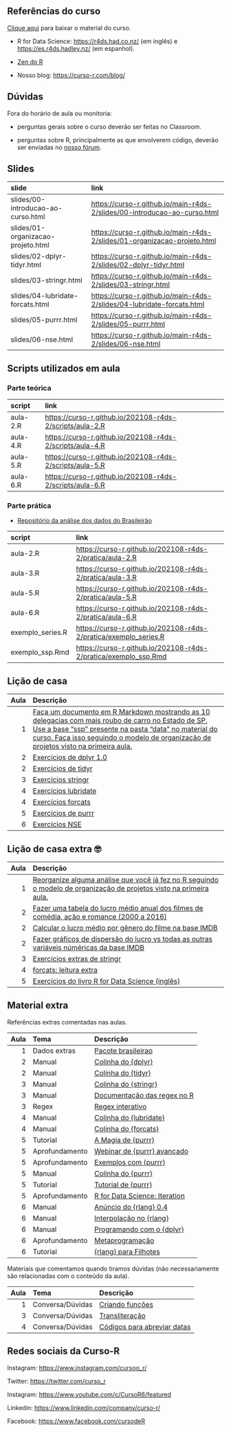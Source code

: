 
<!-- README.md is generated from README.Rmd. Please edit that file -->

## Referências do curso

[Clique
aqui](https://github.com/curso-r/main-r4ds-2/raw/master/material_do_curso.zip)
para baixar o material do curso.

-   R for Data Science: <https://r4ds.had.co.nz/> (em inglês) e
    <https://es.r4ds.hadley.nz/> (em espanhol).

-   [Zen do R](https://curso-r.github.io/zen-do-r/)

-   Nosso blog: <https://curso-r.com/blog/>

## Dúvidas

Fora do horário de aula ou monitoria:

-   perguntas gerais sobre o curso deverão ser feitas no Classroom.

-   perguntas sobre R, principalmente as que envolverem código, deverão
    ser enviadas no [nosso fórum](https://discourse.curso-r.com/).

## Slides

| slide                              | link                                                                       |
|:-----------------------------------|:---------------------------------------------------------------------------|
| slides/00-introducao-ao-curso.html | <https://curso-r.github.io/main-r4ds-2/slides/00-introducao-ao-curso.html> |
| slides/01-organizacao-projeto.html | <https://curso-r.github.io/main-r4ds-2/slides/01-organizacao-projeto.html> |
| slides/02-dplyr-tidyr.html         | <https://curso-r.github.io/main-r4ds-2/slides/02-dplyr-tidyr.html>         |
| slides/03-stringr.html             | <https://curso-r.github.io/main-r4ds-2/slides/03-stringr.html>             |
| slides/04-lubridate-forcats.html   | <https://curso-r.github.io/main-r4ds-2/slides/04-lubridate-forcats.html>   |
| slides/05-purrr.html               | <https://curso-r.github.io/main-r4ds-2/slides/05-purrr.html>               |
| slides/06-nse.html                 | <https://curso-r.github.io/main-r4ds-2/slides/06-nse.html>                 |

## Scripts utilizados em aula

### Parte teórica

| script   | link                                                       |
|:---------|:-----------------------------------------------------------|
| aula-2.R | <https://curso-r.github.io/202108-r4ds-2/scripts/aula-2.R> |
| aula-4.R | <https://curso-r.github.io/202108-r4ds-2/scripts/aula-4.R> |
| aula-5.R | <https://curso-r.github.io/202108-r4ds-2/scripts/aula-5.R> |
| aula-6.R | <https://curso-r.github.io/202108-r4ds-2/scripts/aula-6.R> |

### Parte prática

-   [Repositório da análise dos dados do
    Brasileirão](https://github.com/curso-r/analiseBrasileirao)

| script            | link                                                               |
|:------------------|:-------------------------------------------------------------------|
| aula-2.R          | <https://curso-r.github.io/202108-r4ds-2/pratica/aula-2.R>         |
| aula-3.R          | <https://curso-r.github.io/202108-r4ds-2/pratica/aula-3.R>         |
| aula-5.R          | <https://curso-r.github.io/202108-r4ds-2/pratica/aula-5.R>         |
| aula-6.R          | <https://curso-r.github.io/202108-r4ds-2/pratica/aula-6.R>         |
| exemplo\_series.R | <https://curso-r.github.io/202108-r4ds-2/pratica/exemplo_series.R> |
| exemplo\_ssp.Rmd  | <https://curso-r.github.io/202108-r4ds-2/pratica/exemplo_ssp.Rmd>  |

## Lição de casa

| Aula | Descrição                                                                                                                                                                                                                                                                                                                        |
|-----:|:---------------------------------------------------------------------------------------------------------------------------------------------------------------------------------------------------------------------------------------------------------------------------------------------------------------------------------|
|    1 | [Faça um documento em R Markdown mostrando as 10 delegacias com mais roubo de carro no Estado de SP. Use a base “ssp” presente na pasta “data” no material do curso. Faça isso seguindo o modelo de organização de projetos visto na primeira aula.](https://curso-r.github.io/main-r4ds-2/slides/01-organizacao-projeto.html#1) |
|    2 | [Exercícios de dplyr 1.0](https://livro.curso-r.com/7-2-dplyr.html#exerc%C3%ADcios-17)                                                                                                                                                                                                                                           |
|    2 | [Exercícios de tidyr](https://livro.curso-r.com/7-3-tidyr.html#exerc%C3%ADcios-18)                                                                                                                                                                                                                                               |
|    3 | [Exercícios stringr](https://livro.curso-r.com/7-4-o-pacote-stringr.html#exerc%C3%ADcios-19)                                                                                                                                                                                                                                     |
|    4 | [Exercícios lubridate](https://livro.curso-r.com/7-5-o-pacote-lubridate.html#exerc%C3%ADcios-20)                                                                                                                                                                                                                                 |
|    4 | [Exercícios forcats](https://livro.curso-r.com/7-6-forcats.html#exerc%C3%ADcios-21)                                                                                                                                                                                                                                              |
|    5 | [Exercícios de purrr](https://livro.curso-r.com/10-5-exerc%C3%ADcios-23.html)                                                                                                                                                                                                                                                    |
|    6 | [Exercícios NSE](https://livro.curso-r.com/11-1-nse.html#exerc%C3%ADcios-24)                                                                                                                                                                                                                                                     |

## Lição de casa extra 🤓

| Aula | Descrição                                                                                                                                                                                         |
|-----:|:--------------------------------------------------------------------------------------------------------------------------------------------------------------------------------------------------|
|    1 | [Reorganize alguma análise que você já fez no R seguindo o modelo de organização de projetos visto na primeira aula.](https://curso-r.github.io/main-r4ds-2/slides/01-organizacao-projeto.html#1) |
|    2 | [Fazer uma tabela do lucro médio anual dos filmes de comédia, ação e romance (2000 a 2016)](https://github.com/curso-r/livro-material/raw/master/assets/data/imdb.rds)                            |
|    2 | [Calcular o lucro médio por gênero do filme na base IMDB](https://github.com/curso-r/livro-material/raw/master/assets/data/imdb.rds)                                                              |
|    2 | [Fazer gráficos de dispersão do lucro vs todas as outras variáveis núméricas da base IMDB](https://github.com/curso-r/livro-material/raw/master/assets/data/imdb.rds)                             |
|    3 | [Exercícios extras de stringr](https://curso-r.github.io/202104-r4ds-2/pratica/99-exercicios-extras-stringr.R)                                                                                    |
|    4 | [forcats: leitura extra](https://livro.curso-r.com/7-6-forcats.html#forcats)                                                                                                                      |
|    5 | [Exercícios do livro R for Data Science (inglês)](https://r4ds.had.co.nz/)                                                                                                                        |

## Material extra

Referências extras comentadas nas aulas.

| Aula | Tema           | Descrição                                                                                                  |
|-----:|:---------------|:-----------------------------------------------------------------------------------------------------------|
|    1 | Dados extras   | [Pacote brasileirao](https://github.com/williamorim/brasileirao)                                           |
|    2 | Manual         | [Colinha do {dplyr}](https://raw.githubusercontent.com/rstudio/cheatsheets/master/data-transformation.pdf) |
|    2 | Manual         | [Colinha do {tidyr}](https://raw.githubusercontent.com/rstudio/cheatsheets/master/data-import.pdf)         |
|    3 | Manual         | [Colinha do {stringr}](https://raw.githubusercontent.com/rstudio/cheatsheets/master/strings.pdf)           |
|    3 | Manual         | [Documentação das regex no R](https://stringi.gagolewski.com/rapi/about_search_regex.html)                 |
|    3 | Regex          | [Regex interativo](https://regex101.com/)                                                                  |
|    4 | Manual         | [Colinha do {lubridate}](https://raw.githubusercontent.com/rstudio/cheatsheets/master/lubridate.pdf)       |
|    4 | Manual         | [Colinha do {forcats}](https://raw.githubusercontent.com/rstudio/cheatsheets/master/factors.pdf)           |
|    5 | Tutorial       | [A Magia de {purrr}](https://lente.dev/posts/magica-purrr/)                                                |
|    5 | Aprofundamento | [Webinar de {purrr} avançado](https://www.youtube.com/watch?v=vb1lD9_AFcU)                                 |
|    5 | Aprofundamento | [Exemplos com {purrr}](https://lente.dev/advanced-purrr.pdf)                                               |
|    5 | Manual         | [Colinha do {purrr}](https://raw.githubusercontent.com/rstudio/cheatsheets/master/purrr.pdf)               |
|    5 | Tutorial       | [Tutorial de {purrr}](https://jennybc.github.io/purrr-tutorial/)                                           |
|    5 | Aprofundamento | [R for Data Science: Iteration](https://r4ds.had.co.nz/iteration.html)                                     |
|    6 | Manual         | [Anúncio do {rlang} 0.4](https://www.tidyverse.org/blog/2019/06/rlang-0-4-0/)                              |
|    6 | Manual         | [Interpolação no {rlang}](https://www.tidyverse.org/blog/2020/02/glue-strings-and-tidy-eval/)              |
|    6 | Manual         | [Programando com o {dplyr}](https://dplyr.tidyverse.org/articles/programming.html)                         |
|    6 | Aprofundamento | [Metaprogramação](https://adv-r.hadley.nz/metaprogramming.html)                                            |
|    6 | Tutorial       | [{rlang} para Filhotes](https://blog.curso-r.com/posts/2021-07-27-rlang-para-filhotes)                     |

Materiais que comentamos quando tiramos dúvidas (não necessariamente são
relacionadas com o conteúdo da aula).

| Aula | Tema             | Descrição                                                                     |
|-----:|:-----------------|:------------------------------------------------------------------------------|
|    1 | Conversa/Dúvidas | [Criando funções](https://r4ds.had.co.nz/functions.html)                      |
|    3 | Conversa/Dúvidas | [Transliteração](https://blog.curso-r.com/posts/2019-08-29-transliteracao/)   |
|    4 | Conversa/Dúvidas | [Códigos para abreviar datas](https://www.stat.berkeley.edu/~s133/dates.html) |

## Redes sociais da Curso-R

Instagram: <https://www.instagram.com/cursoo_r/>

Twitter: <https://twitter.com/curso_r>

Instagram: <https://www.youtube.com/c/CursoR6/featured>

Linkedin: <https://www.linkedin.com/company/curso-r/>

Facebook: <https://www.facebook.com/cursodeR>
